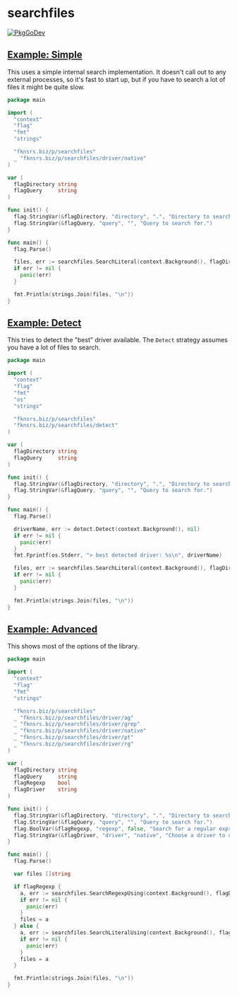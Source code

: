 # searchfiles

[![PkgGoDev](https://pkg.go.dev/badge/fknsrs.biz/p/searchfiles)](https://pkg.go.dev/fknsrs.biz/p/searchfiles)

## [Example: Simple](./examples/simple/main.go)

This uses a simple internal search implementation. It doesn't call out to any
external processes, so it's fast to start up, but if you have to search a lot
of files it might be quite slow.

```go
package main

import (
  "context"
  "flag"
  "fmt"
  "strings"

  "fknsrs.biz/p/searchfiles"
  _ "fknsrs.biz/p/searchfiles/driver/native"
)

var (
  flagDirectory string
  flagQuery     string
)

func init() {
  flag.StringVar(&flagDirectory, "directory", ".", "Directory to search in.")
  flag.StringVar(&flagQuery, "query", "", "Query to search for.")
}

func main() {
  flag.Parse()

  files, err := searchfiles.SearchLiteral(context.Background(), flagDirectory, flagQuery)
  if err != nil {
    panic(err)
  }

  fmt.Println(strings.Join(files, "\n"))
}
```

## [Example: Detect](./examples/detect/main.go)

This tries to detect the "best" driver available. The `Detect` strategy
assumes you have a lot of files to search.

```go
package main

import (
  "context"
  "flag"
  "fmt"
  "os"
  "strings"

  "fknsrs.biz/p/searchfiles"
  "fknsrs.biz/p/searchfiles/detect"
)

var (
  flagDirectory string
  flagQuery     string
)

func init() {
  flag.StringVar(&flagDirectory, "directory", ".", "Directory to search in.")
  flag.StringVar(&flagQuery, "query", "", "Query to search for.")
}

func main() {
  flag.Parse()

  driverName, err := detect.Detect(context.Background(), nil)
  if err != nil {
    panic(err)
  }
  fmt.Fprintf(os.Stderr, "> best detected driver: %s\n", driverName)

  files, err := searchfiles.SearchLiteral(context.Background(), flagDirectory, flagQuery)
  if err != nil {
    panic(err)
  }

  fmt.Println(strings.Join(files, "\n"))
}
```

## [Example: Advanced](./examples/advanced/main.go)

This shows most of the options of the library.

```go
package main

import (
  "context"
  "flag"
  "fmt"
  "strings"

  "fknsrs.biz/p/searchfiles"
  _ "fknsrs.biz/p/searchfiles/driver/ag"
  _ "fknsrs.biz/p/searchfiles/driver/grep"
  _ "fknsrs.biz/p/searchfiles/driver/native"
  _ "fknsrs.biz/p/searchfiles/driver/pt"
  _ "fknsrs.biz/p/searchfiles/driver/rg"
)

var (
  flagDirectory string
  flagQuery     string
  flagRegexp    bool
  flagDriver    string
)

func init() {
  flag.StringVar(&flagDirectory, "directory", ".", "Directory to search in.")
  flag.StringVar(&flagQuery, "query", "", "Query to search for.")
  flag.BoolVar(&flagRegexp, "regexp", false, "Search for a regular expression rather than a static string.")
  flag.StringVar(&flagDriver, "driver", "native", "Choose a driver to use (ag, grep, native, pt, rg).")
}

func main() {
  flag.Parse()

  var files []string

  if flagRegexp {
    a, err := searchfiles.SearchRegexpUsing(context.Background(), flagDriver, flagDirectory, flagQuery)
    if err != nil {
      panic(err)
    }
    files = a
  } else {
    a, err := searchfiles.SearchLiteralUsing(context.Background(), flagDriver, flagDirectory, flagQuery)
    if err != nil {
      panic(err)
    }
    files = a
  }

  fmt.Println(strings.Join(files, "\n"))
}
```
